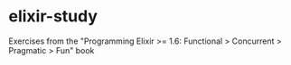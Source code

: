 # elixir-study
Exercises from the "Programming Elixir >= 1.6: Functional > Concurrent > Pragmatic > Fun" book
